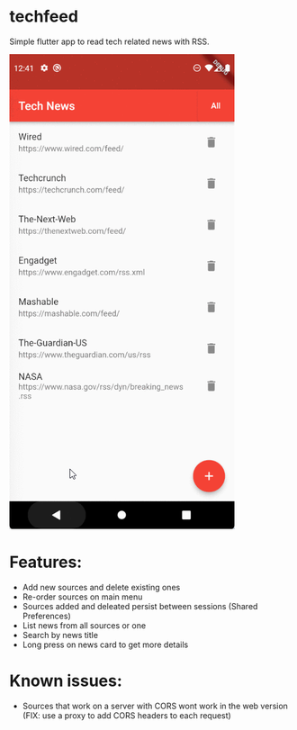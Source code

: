 # techfeed

Simple flutter app to read tech related news with RSS.

![alt text](https://github.com/agustin-recoba/techFeed/blob/main/README%20media/showcase%20animation.gif?raw=true)

# Features:
- Add new sources and delete existing ones
- Re-order sources on main menu
- Sources added and deleated persist between sessions (Shared Preferences)
- List news from all sources or one
- Search by news title
- Long press on news card to get more details
	
# Known issues:
- Sources that work on a server with CORS wont work in the web version (FIX: use a proxy to add CORS headers to each request)
